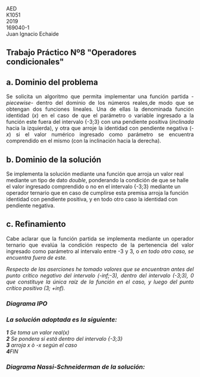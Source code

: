 AED <br>
K1051 <br>
2019 <br>
169040-1 <br>
Juan Ignacio Echaide	

## Trabajo Práctico Nº8 "Operadores condicionales"

## <strong>a</strong>. Dominio del problema

<P ALIGN="justify">Se solicita un algoritmo que permita implementar una función partida -<i>piecewise</i>- dentro del dominio de los números reales,de modo que se obtengan dos funciones lineales. Una de ellas la denominada función identidad (<i>x</i>) en el caso de que el parámetro o variable ingresado a la función este fuera del intervalo {-3;3} con una pendiente positiva (<i>inclinada</i> hacia la izquierda), y otra que arroje la identidad con pendiente negativa (<i>-x</i>) si el valor numérico ingresado como parámetro se encuentra comprendido en el mismo (con la inclinación hacia la derecha).


## <strong>b</strong>. Dominio de la solución

Se implementa la solución mediante una función que arroja un valor real mediante un tipo de dato <i>double</i>, ponderando la condición de que se halle el valor ingresado comprendido o no en el intervalo {-3;3} mediante un operador ternario que en caso de cumplirse esta premisa arroja la función identidad con pendiente positiva, y en todo otro caso la identidad con pendiente negativa.

## <strong>c</strong>. Refinamiento

<P ALIGN="justify">Cabe aclarar que la función partida se implementa mediante un operador ternario que evalúa la condición respecto de la pertenencia del valor ingresado como parámetro al intervalo entre -3 y 3, o <i>en todo otro caso<i>, se encuentra fuera de este.

<P ALIGN="justify">Respecto de las aserciones he tomado valores que se encuentran antes del punto crítico negativo del intervalo (-inf;-3), dentro del intervalo (-3;3), 0 que constituye la única raíz de la función en el caso, y luego del punto crítico positivo (3; +inf).

### Diagrama IPO



### La solución adoptada es la siguiente:

<strong>1</strong>  Se toma un valor real(<i>x</i>) </br>
<strong>2</strong>  Se pondera si está dentro del intervalo {-3;3} </br>
<strong>3</strong> arroja <i>x</i> ò <i>-x</i> según el caso</br>
<strong>4</strong>FIN



### Diagrama Nassi-Schneiderman de la solución:

           
